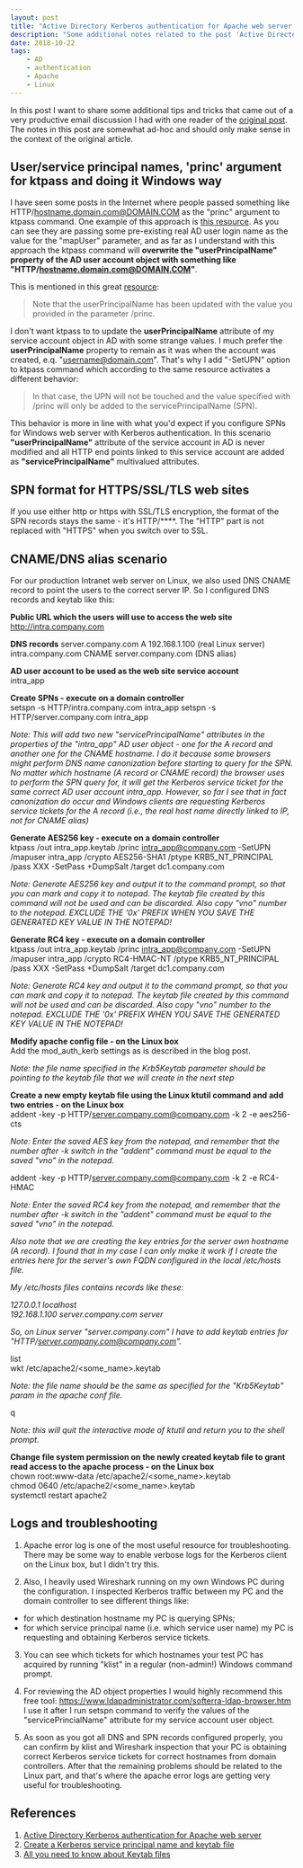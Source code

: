 ```yaml
---
layout: post
title: "Active Directory Kerberos authentication for Apache web server - follow up"
description: "Some additional notes related to the post 'Active Directory Kerberos authentication for Apache web server'"
date: 2018-10-22
tags: 
    - AD
    - authentication
    - Apache
    - Linux
---
```


In this post I want to share some additional tips and tricks that came out of a very productive email discussion I had with one reader of the [original post][Active Directory Kerberos authentication for Apache web server]. The notes in this post are somewhat ad-hoc and should only make sense in the context of the original article.


## User/service principal names, 'princ' argument for ktpass and doing it Windows way
I have seen some posts in the Internet where people passed something like HTTP/hostname.domain.com@DOMAIN.COM as the "princ" argument 
to ktpass command. One example of this approach is [this resource][Create a Kerberos service principal name and keytab file]. As you can see they are passing some pre-existing real AD user login name as the value for the "mapUser" parameter, and as far as I understand with this approach the ktpass command will **overwrite the "userPrincipalName" property of the AD user account object with something like "HTTP/hostname.domain.com@DOMAIN.COM"**.

This is mentioned in this great [resource][All you need to know about Keytab files]:
> Note that the userPrincipalName has been updated with the value you provided in the parameter /princ.

I don't want ktpass to to update the **userPrincipalName** attribute of my service account object in AD with some strange values. I much prefer the **userPrincipalName** property to remain as it was when the account was created, e.q. "username@domain.com". That's why I add "-SetUPN" option to ktpass command which according to the same resource activates a different behavior:
> In that case, the UPN will not be touched and the value specified with /princ will only be added to the servicePrincipalName (SPN).

This behavior is more in line with what you'd expect if you configure SPNs for Windows web server with Kerberos authentication. In this scenario **"userPrincipalName"** attribute of the service account in AD is never modified and all HTTP end points linked to this service account are added as **"servicePrincipalName"** multivalued attributes.

## SPN format for HTTPS/SSL/TLS web sites
If you use either http or https with SSL/TLS encryption, the format of the SPN records stays the same - it's HTTP/****. The "HTTP" part is not replaced with "HTTPS" when you switch over to SSL.

## CNAME/DNS alias scenario
For our production Intranet web server on Linux, we also used DNS CNAME record to point the users to the correct server IP.
So I configured DNS records and keytab like this:

**Public URL which the users will use to access the web site**
http://intra.company.com

**DNS records**
server.company.com A 192.168.1.100 (real Linux server)  
intra.company.com CNAME server.company.com (DNS alias)


**AD user account to be used as the web site service account**  
intra_app


**Create SPNs  - execute on a domain controller**  
setspn -s HTTP/intra.company.com intra_app
setspn -s HTTP/server.company.com intra_app

*Note: This will add two new "servicePrincipalName" attributes in the properties of the "intra_app" AD user object - one for the A record and another one for the CNAME hostname. I do it because some browsers might perform DNS name canonization before starting to query for the SPN.  No matter which hostname (A record or CNAME record) the browser uses to perform the SPN query for, it will get the Kerberos service ticket for the same correct AD user account intra_app. However, so far I see that in fact canonization do occur and Windows clients are requesting Kerberos service tickets for the A record (i.e., the real host name directly linked to IP, not for CNAME alias)*


**Generate AES256 key - execute on a domain controller**  
ktpass /out intra_app.keytab /princ intra_app@company.com -SetUPN /mapuser intra_app /crypto AES256-SHA1 /ptype KRB5_NT_PRINCIPAL /pass XXX -SetPass +DumpSalt /target dc1.company.com  

*Note: Generate AES256 key and output it to the command prompt, so that you can mark and copy it to notepad. The keytab file created by this command will not be used and can be discarded. Also copy "vno" number to the notepad. EXCLUDE THE '0x' PREFIX WHEN YOU SAVE THE GENERATED KEY VALUE IN THE NOTEPAD!*


**Generate RC4 key - execute on a domain controller**  
ktpass /out intra_app.keytab /princ intra_app@company.com -SetUPN /mapuser intra_app /crypto RC4-HMAC-NT /ptype KRB5_NT_PRINCIPAL /pass XXX -SetPass +DumpSalt /target dc1.company.com

*Note: Generate RC4 key and output it to the command prompt, so that you can mark and copy it to notepad. The keytab file created by this command will not be used and can be discarded. Also copy "vno" number to the notepad. EXCLUDE THE '0x' PREFIX WHEN YOU SAVE THE GENERATED KEY VALUE IN THE NOTEPAD!*


**Modify apache config file - on the Linux box**  
Add the mod_auth_kerb settings as is described in the blog post.

*Note: the file name specified in the Krb5Keytab parameter should be pointing to the keytab file that we will create in the next step*


**Create a new empty keytab file using the Linux ktutil command and add two entries - on the Linux box**  
addent -key -p HTTP/server.company.com@company.com -k 2 -e aes256-cts

*Note: Enter the saved AES key from the notepad, and remember that the number after -k switch in the "addent" command must be equal to the saved "vno" in the notepad.*

addent -key -p HTTP/server.company.com@company.com -k 2 -e RC4-HMAC  

*Note:  Enter the saved RC4 key from the notepad, and remember that the number after -k switch in the "addent" command must be equal to the saved "vno" in the notepad.*

*Also note that we are creating the key entries for the server own hostname (A record). I found that in my case I can only make it work if I create the entries here for the server's own FQDN configured in the local /etc/hosts file.*

*My /etc/hosts files contains records like these:*

*127.0.0.1       localhost*  
*192.168.1.100     server.company.com server*  

*So, on Linux server "server.company.com" I have to add keytab entries for "HTTP/server.company.com@company.com".*

list  
wkt /etc/apache2/<some_name>.keytab  

*Note: the file name should be the same as specified for the "Krb5Keytab" param in the apache conf file.*

q

*Note: this will quit the interactive mode of ktutil and return you to the shell prompt.*

**Change file system permission on the newly created keytab file to grant read access to the apache process - on the Linux box**  
chown root:www-data /etc/apache2/<some_name>.keytab  
chmod 0640 /etc/apache2/<some_name>.keytab  
systemctl restart apache2

## Logs and troubleshooting
1) Apache error log is one of the most useful resource for troubleshooting. There may be some way to enable verbose logs for the Kerberos client on the Linux box, but I didn't try this.

2) Also, I heavily used Wireshark running on my own Windows PC during the configuration. I inspected Kerberos traffic between my PC and the domain controller to see different things like:
- for which destination hostname my PC is querying SPNs;
- for which service principal name (i.e. which service user name) my PC is requesting and obtaining Kerberos service tickets.

3) You can see which tickets for which hostnames your test PC has acquired by running "klist" in a regular (non-admin!) Windows command prompt.

4) For reviewing the AD object properties I would highly recommend this free tool: https://www.ldapadministrator.com/softerra-ldap-browser.htm  
I use it after I run setspn command to verify the values of the "servicePrincialName" attribute for my service account user object.

5) As soon as you got all DNS and SPN records configured properly, you can confirm by klist and Wireshark inspection that your PC is obtaining correct Kerberos service tickets for correct hostnames from domain controllers. After that the remaining problems should be related to the Linux part, and that's where the apache error logs are getting very useful for troubleshooting.


## References 
1. [Active Directory Kerberos authentication for Apache web server][Active Directory Kerberos authentication for Apache web server]
2. [Create a Kerberos service principal name and keytab file][Create a Kerberos service principal name and keytab file]
3. [All you need to know about Keytab files][All you need to know about Keytab files]

[Active Directory Kerberos authentication for Apache web server]: https://imatviyenko.github.io/blog/2018/09/11/Apache-AD-kerberos 

[Create a Kerberos service principal name and keytab file]: https://www.ibm.com/support/knowledgecenter/en/SSAW57_8.5.5/com.ibm.websphere.nd.multiplatform.doc/ae/tsec_kerb_create_spn.html

[All you need to know about Keytab files]: https://blogs.technet.microsoft.com/pie/2018/01/03/all-you-need-to-know-about-keytab-files


